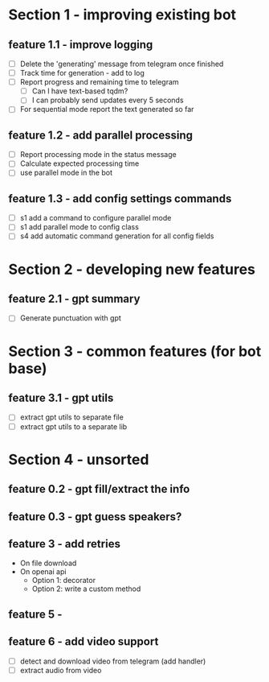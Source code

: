 # Section 1 - improving existing bot

## feature 1.1 - improve logging

- [ ] Delete the 'generating' message from telegram once finished
- [ ] Track time for generation - add to log
- [ ] Report progress and remaining time to telegram
    - [ ] Can I have text-based tqdm?
    - [ ] I can probably send updates every 5 seconds
- [ ] For sequential mode report the text generated so far

## feature 1.2 - add parallel processing

- [ ] Report processing mode in the status message
- [ ] Calculate expected processing time
- [ ] use parallel mode in the bot

## feature 1.3 - add config settings commands

- [ ] s1 add a command to configure parallel mode
- [ ] s1 add parallel mode to config class
- [ ] s4 add automatic command generation for all config fields

# Section 2 - developing new features

## feature 2.1 - gpt summary

- [ ] Generate punctuation with gpt

# Section 3 - common features (for bot base)

## feature 3.1 - gpt utils

- [ ] extract gpt utils to separate file
- [ ] extract gpt utils to a separate lib

# Section 4 - unsorted

## feature 0.2 - gpt fill/extract the info

## feature 0.3 - gpt guess speakers?

## feature 3 - add retries

- On file download
- On openai api
    - Option 1: decorator
    - Option 2: write a custom method

## feature 5 -

## feature 6 - add video support

- [ ] detect and download video from telegram (add handler)
- [ ] extract audio from video
